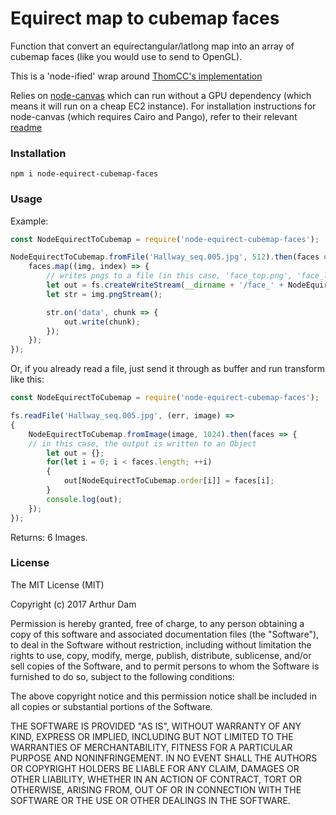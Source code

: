 # Equirect map to cubemap faces

Function that convert an equirectangular/latlong map into an array of cubemap faces (like you would use to send to OpenGL).

This is a 'node-ified' wrap around [ThomCC's implementation](https://github.com/thomcc/equirect-to-cubemap-faces)

Relies on [node-canvas](https://github.com/Automattic/node-canvas) which can run without a GPU dependency (which means it will run on a cheap EC2 instance).
For installation instructions for node-canvas (which requires Cairo and Pango), refer to their relevant [readme](https://github.com/Automattic/node-canvas#installation)

### Installation ###

```
npm i node-equirect-cubemap-faces
```

### Usage ###

Example:

```js
const NodeEquirectToCubemap = require('node-equirect-cubemap-faces');

NodeEquirectToCubemap.fromFile('Hallway_seq.005.jpg', 512).then(faces => {
	faces.map((img, index) => {
		// writes pngs to a file (in this case, 'face_top.png', 'face_left.png', etc.)
		let out = fs.createWriteStream(__dirname + '/face_' + NodeEquirectToCubemap.order[index] + '.png');
		let str = img.pngStream();

		str.on('data', chunk => {
			out.write(chunk);
		});
	});
});
```

Or, if you already read a file, just send it through as buffer and run transform like this:

```js
const NodeEquirectToCubemap = require('node-equirect-cubemap-faces');

fs.readFile('Hallway_seq.005.jpg', (err, image) =>
{
	NodeEquirectToCubemap.fromImage(image, 1024).then(faces => {
	// in this case, the output is written to an Object
		let out = {};
		for(let i = 0; i < faces.length; ++i)
		{
			out[NodeEquirectToCubemap.order[i]] = faces[i];
		}
		console.log(out);
	});
});
```

Returns:
6 Images. 

### License ###

The MIT License (MIT)

Copyright (c) 2017 Arthur Dam

Permission is hereby granted, free of charge, to any person obtaining a copy of this software and associated documentation files (the "Software"), to deal in the Software without restriction, including without limitation the rights to use, copy, modify, merge, publish, distribute, sublicense, and/or sell copies of the Software, and to permit persons to whom the Software is furnished to do so, subject to the following conditions:

The above copyright notice and this permission notice shall be included in all copies or substantial portions of the Software.

THE SOFTWARE IS PROVIDED "AS IS", WITHOUT WARRANTY OF ANY KIND, EXPRESS OR IMPLIED, INCLUDING BUT NOT LIMITED TO THE WARRANTIES OF MERCHANTABILITY, FITNESS FOR A PARTICULAR PURPOSE AND NONINFRINGEMENT. IN NO EVENT SHALL THE AUTHORS OR COPYRIGHT HOLDERS BE LIABLE FOR ANY CLAIM, DAMAGES OR OTHER LIABILITY, WHETHER IN AN ACTION OF CONTRACT, TORT OR OTHERWISE, ARISING FROM, OUT OF OR IN CONNECTION WITH THE SOFTWARE OR THE USE OR OTHER DEALINGS IN THE SOFTWARE.
